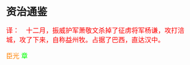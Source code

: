 # 资治通鉴

<font size=4px color="#009090">
<font size=4px>
		<font size=4px color="red">译：　十二月，振威护军萧敬文杀掉了征虏将军杨谦，攻打涪城，攻了下来，自称益州牧。占据了巴西，直达汉中。</font>

<font size=4px color="#FF8000">臣光
<font color="#00FF"  size=4px> 章
